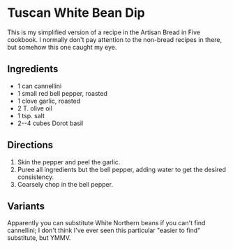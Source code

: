 # Tuscan White Bean Dip

This is my simplified version of a recipe in the Artisan Bread in Five cookbook.  I normally don't pay attention to the non-bread recipes in there, but somehow this one caught my eye.

## Ingredients

* 1 can cannellini
* 1 small red bell pepper, roasted
* 1 clove garlic, roasted
* 2 T. olive oil
* 1 tsp. salt
* 2--4 cubes Dorot basil

## Directions

1. Skin the pepper and peel the garlic.
2. Puree all ingredients but the bell pepper, adding water to get the desired consistency.
3. Coarsely chop in the bell pepper.

## Variants

Apparently you can substitute White Northern beans if you can't find cannellini; I don't think I've ever seen this particular "easier to find" substitute, but YMMV.
